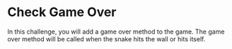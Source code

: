 # Check Game Over

In this challenge, you will add a game over method to the game. The game over method will be called when the snake hits the wall or hits itself.